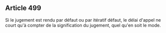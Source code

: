 Article 499
----
Si le jugement est rendu par défaut ou par itératif défaut, le délai d'appel ne
court qu'à compter de la signification du jugement, quel qu'en soit le mode.
